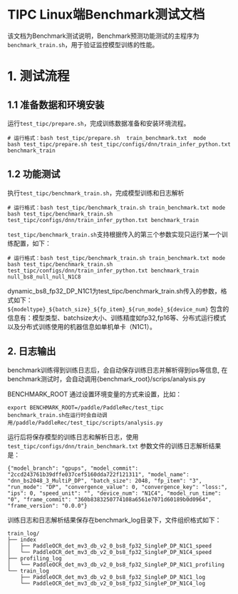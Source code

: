 # TIPC Linux端Benchmark测试文档

该文档为Benchmark测试说明，Benchmark预测功能测试的主程序为`benchmark_train.sh`，用于验证监控模型训练的性能。

# 1. 测试流程
## 1.1 准备数据和环境安装
运行`test_tipc/prepare.sh`，完成训练数据准备和安装环境流程。

```shell
# 运行格式：bash test_tipc/prepare.sh  train_benchmark.txt  mode
bash test_tipc/prepare.sh test_tipc/configs/dnn/train_infer_python.txt benchmark_train
```

## 1.2 功能测试
执行`test_tipc/benchmark_train.sh`，完成模型训练和日志解析

```shell
# 运行格式：bash test_tipc/benchmark_train.sh train_benchmark.txt mode
bash test_tipc/benchmark_train.sh test_tipc/configs/dnn/train_infer_python.txt benchmark_train
```

`test_tipc/benchmark_train.sh`支持根据传入的第三个参数实现只运行某一个训练配置，如下：
```shell
# 运行格式：bash test_tipc/benchmark_train.sh train_benchmark.txt mode
bash test_tipc/benchmark_train.sh test_tipc/configs/dnn/train_infer_python.txt benchmark_train null_bs8_null_null_N1C8
```
dynamic_bs8_fp32_DP_N1C1为test_tipc/benchmark_train.sh传入的参数，格式如下：
`${modeltype}_${batch_size}_${fp_item}_${run_mode}_${device_num}`
包含的信息有：模型类型、batchsize大小、训练精度如fp32,fp16等、分布式运行模式以及分布式训练使用的机器信息如单机单卡（N1C1）。


## 2. 日志输出
benchmark训练得到训练日志后，会自动保存训练日志并解析得到ips等信息, 在benchmark测试时，会自动调用{benchmark_root}/scrips/analysis.py

BENCHMARK_ROOT 通过设置环境变量的方式来设置，比如：
```
export BENCHMARK_ROOT=/paddle/PaddleRec/test_tipc
benchmark_train.sh在运行时会自动调用/paddle/PaddleRec/test_tipc/scripts/analysis.py
```
运行后将保存模型的训练日志和解析日志，使用 `test_tipc/configs/dnn/train_benchmark.txt` 参数文件的训练日志解析结果是：

```
{"model_branch": "gpups", "model_commit": "2ccd243761b39dffe037cef5160dda722f121311", "model_name": "dnn_bs2048_3_MultiP_DP", "batch_size": 2048, "fp_item": "3", "run_mode": "DP", "convergence_value": 0, "convergence_key": "loss:", "ips": 0, "speed_unit": "", "device_num": "N1C4", "model_run_time": "0", "frame_commit": "360b8383250774108a6561e7071d60189b0d0964", "frame_version": "0.0.0"}
```

训练日志和日志解析结果保存在benchmark_log目录下，文件组织格式如下：
```
train_log/
├── index
│   ├── PaddleOCR_det_mv3_db_v2_0_bs8_fp32_SingleP_DP_N1C1_speed
│   └── PaddleOCR_det_mv3_db_v2_0_bs8_fp32_SingleP_DP_N1C4_speed
├── profiling_log
│   └── PaddleOCR_det_mv3_db_v2_0_bs8_fp32_SingleP_DP_N1C1_profiling
└── train_log
    ├── PaddleOCR_det_mv3_db_v2_0_bs8_fp32_SingleP_DP_N1C1_log
    └── PaddleOCR_det_mv3_db_v2_0_bs8_fp32_SingleP_DP_N1C4_log
```
